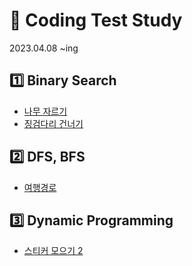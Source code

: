 # :crescent_moon: Coding Test Study
2023.04.08 ~ing

## :one: Binary Search
- [나무 자르기](https://www.acmicpc.net/problem/2805)
- [징검다리 건너기](https://school.programmers.co.kr/learn/courses/30/lessons/64062)

## :two: DFS, BFS
- [여행경로](https://school.programmers.co.kr/learn/courses/30/lessons/43164)

## :three: Dynamic Programming
- [스티커 모으기 2](https://school.programmers.co.kr/learn/courses/30/lessons/12971)